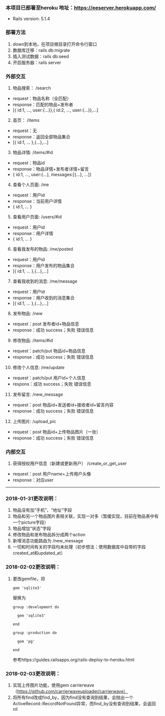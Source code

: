 ### 本项目已部署至heroku 地址：https://eeserver.herokuapp.com/

* Rails version: 5.1.4

### 部署方法
1. down到本地，在项目根目录打开命令行窗口
2. 数据库迁移：rails db:migrate 
3. 插入测试数据：rails db:seed
4. 开启服务器：rails server 

### 外部交互
1.	物品搜索： /search
* request：物品名称（全匹配）
* response：匹配的物品+发布者
* [{ id:1, …, user:{…}},{ id:2, …, user:{…}},…]
2.	首页：  /items
* request：无
* response：返回全部物品集合
* [{ id:1, … },{…},…]
3.	物品详情:  /items/#id
* request：物品id
* response：物品详情+发布者详情+留言
* { id:1, …, user:{…}, messages:[{…}, …]}
4.	查看个人页面:  /me
* request：用户id
* response：当前用户详情
* { id:1, … }
5.	查看用户页面:  /users/#id
* request：用户id
* response：用户详情
* { id:1, … }
6.	查看我发布的物品:  /me/posted
* request：用户id
* response：用户发布的物品集合
* [{ id:1, … },{…},…]
7.	查看我收到的消息:  /me/message
* request：用户id
* response：用户收到的消息集合
* [{ id:1, … },{…},…]
8.	发布物品:  /new
* request：post 发布者id+物品信息
* response：成功 success；失败 错误信息

9.	修改物品:  /items/#id
* request：patch/put 物品id+物品信息
* response：成功 success；失败 错误信息

10.	修改个人信息:  /me/update
* request：patch/put 用户id+个人信息
* respons：成功 success；失败 错误信息

11.	发布留言:  /new_message
* request：post 物品id+发送者id+接收者id+留言内容
* response：成功 success；失败 错误信息

12.    上传图片:  /upload_pic
* request：post 物品id+上传物品图片（一张）
* response：成功 success；失败 错误信息

### 内部交互
1.	获得授权用户信息（新建或更新用户） /create_or_get_user
* request：post 用户name+上传用户头像
* response：对应user

************************
### 2018-01-31更改说明：
1. 物品没有加“手机”、“地址”字段
2. 物品和另一个物品图片表相关联，实现一对多（暂缓实现，目前在物品表中有一个picture字段）
3. 物品增加“状态”字段
4. 修改物品和发布物品拆分成两个action
5. 新增消息功能路由为  /new_message
6. 一切和时间有关的字段均未处理（初步想法：使用数据库中自带的字段created_at和updated_at）

### 2018-02-02更改说明：
1. 更改gemfile，将

       gem 'sqlite3'

    替换为
    
       group :development do
          
         gem 'sqlite3' 
                
       end
              
       group :production do
              
         gem 'pg'
                
       end
              
    参考https://guides.railsapps.org/rails-deploy-to-heroku.html
 
 ### 2018-02-03更改说明：
 1. 实现上传图片功能，使用gem carrierwave（https://github.com/carrierwaveuploader/carrierwave）
 2. 将所有find改成find_by，因为find没有查询到结果，会抛出一个ActiveRecord::RecordNotFound异常，而find_by没有查询到结果，会返回nil
